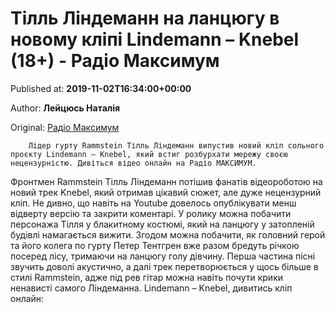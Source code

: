 
# Тілль Ліндеманн на ланцюгу в новому кліпі Lindemann – Knebel (18+) - Радіо Максимум

Published at: **2019-11-02T16:34:00+00:00**

Author: **Лейцюсь Наталія**

Original: [Радіо Максимум](https://maximum.fm/till-lindemann-na-lancyugu-v-novomu-klipi-lindemann---knebel-18_n168960)


        Лідер гурту Rammstein Тілль Ліндеманн випустив новий кліп сольного проєкту Lindemann – Knebel, який встиг розбурхати мережу своєю нецензурністю. Дивіться відео онлайн на Радіо МАКСИМУМ.
      
Фронтмен Rammstein Тілль Ліндеманн потішив фанатів відеороботою на новий трек Knebel, який отримав цікавий сюжет, але дуже нецензурний кліп. Не дивно, що навіть на Youtube довелось опублікувати менш відверту версію та закрити коментарі. У ролику можна побачити персонажа Тілля у блакитному костюмі, який на ланцюгу у затопленій будівлі намагається вижити. Згодом можна побачити, як головний герой та його колега по гурту Петер Тентгрен вже разом бредуть річкою посеред лісу, тримаючи на ланцюгу голу дівчину.
Перша частина пісні звучить доволі акустично, а далі трек перетворюється у щось більше в стилі Rammstein, адже під рев гітар можна навіть почути крики ненависті самого Ліндеманна.
Lindemann – Knebel, дивитись кліп онлайн:
